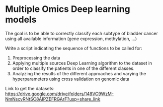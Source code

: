 # Multiple Omics Deep learning models
The goal is to be able to correctly classify each subtype of bladder cancer using all available information (gene expression, methylation, ...)

Write a script indicating the sequence of functions to be called for:
1. Preprocessing the data
2. Applying multiple sources Deep Learning algorithm to the dataset in order to classify
the patients in one of the different classes.
3. Analyzing the results of the different approaches and varying the hyperparameters
using cross validation on genomic data

Link to get the datasets: https://drive.google.com/drive/folders/148VC9WzM-NmNscvRNtSC8AIPZEFRGArF?usp=share_link
